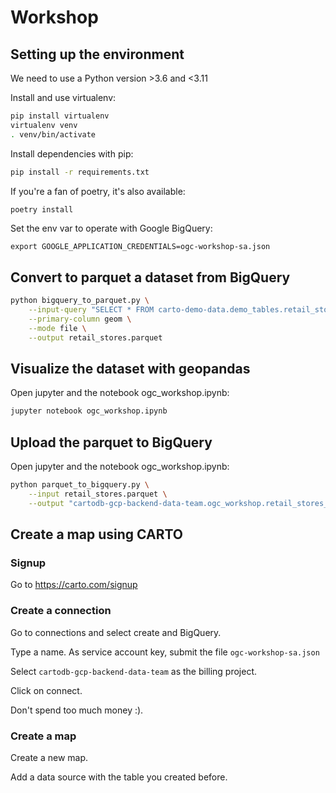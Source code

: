 # Workshop

## Setting up the environment

We need to use a Python version >3.6 and <3.11

Install and use virtualenv:

```bash
pip install virtualenv
virtualenv venv
. venv/bin/activate
```

Install dependencies with pip:

```bash
pip install -r requirements.txt
```

If you're a fan of poetry, it's also available:

```bash
poetry install
```

Set the env var to operate with Google BigQuery:
```
export GOOGLE_APPLICATION_CREDENTIALS=ogc-workshop-sa.json
```


## Convert to parquet a dataset from BigQuery

```bash
python bigquery_to_parquet.py \
    --input-query "SELECT * FROM carto-demo-data.demo_tables.retail_stores" \
    --primary-column geom \
    --mode file \
    --output retail_stores.parquet
```


## Visualize the dataset with geopandas

Open jupyter and the notebook ogc_workshop.ipynb:

```bash
jupyter notebook ogc_workshop.ipynb
```

## Upload the parquet to BigQuery

Open jupyter and the notebook ogc_workshop.ipynb:

```bash
python parquet_to_bigquery.py \
    --input retail_stores.parquet \
    --output "cartodb-gcp-backend-data-team.ogc_workshop.retail_stores_<YOURNAME>"
```


## Create a map using CARTO

### Signup

Go to https://carto.com/signup


### Create a connection 

Go to connections and select create and BigQuery.

Type a name.
As service account key, submit the file `ogc-workshop-sa.json`

Select `cartodb-gcp-backend-data-team` as the billing project.

Click on connect.

Don't spend too much money :).

### Create a map

Create a new map.

Add a data source with the table you created before.

